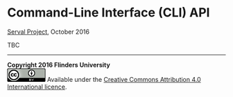 Command-Line Interface (CLI) API
================================
[Serval Project], October 2016

TBC

-----
**Copyright 2016 Flinders University**  
![CC-BY-4.0](./cc-by-4.0.png)
Available under the [Creative Commons Attribution 4.0 International licence][CC BY 4.0].


[Serval Project]: http://www.servalproject.org/
[CC BY 4.0]: ../LICENSE-DOCUMENTATION.md
[Serval DNA]: http://developer.servalproject.org/dokuwiki/doku.php?id=content:servaldna:
[API]:http://en.wikipedia.org/wiki/Application_programming_interface
